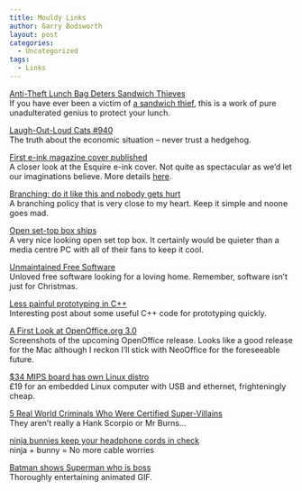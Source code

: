 ```yaml
---
title: Mouldy Links
author: Garry Bodsworth
layout: post
categories:
  - Uncategorized
tags:
  - Links
---
```

[Anti-Theft Lunch Bag Deters Sandwich Thieves][1]  
If you have ever been a victim of [a sandwich thief][2], this is a work of pure unadulterated genius to protect your lunch.

[Laugh-Out-Loud Cats #940][3]  
The truth about the economic situation &#8211; never trust a hedgehog.

[First e-ink magazine cover published][4]  
A closer look at the Esquire e-ink cover. Not quite as spectacular as we&#8217;d let our imaginations believe. More details [here][5].

[Branching: do it like this and nobody gets hurt][6]  
A branching policy that is very close to my heart. Keep it simple and noone goes mad.

[Open set-top box ships][7]  
A very nice looking open set top box. It certainly would be quieter than a media centre PC with all of their fans to keep it cool.

[Unmaintained Free Software][8]  
Unloved free software looking for a loving home. Remember, software isn&#8217;t just for Christmas.

[Less painful prototyping in C++][9]  
Interesting post about some useful C++ code for prototyping quickly.

[A First Look at OpenOffice.org 3.0][10]  
Screenshots of the upcoming OpenOffice release. Looks like a good release for the Mac although I reckon I&#8217;ll stick with NeoOffice for the foreseeable future.

[$34 MIPS board has own Linux distro][11]  
£19 for an embedded Linux computer with USB and ethernet, frighteningly cheap.

[5 Real World Criminals Who Were Certified Super-Villains][12]  
They aren&#8217;t really a Hank Scorpio or Mr Burns&#8230;

[ninja bunnies keep your headphone cords in check][13]  
ninja + bunny = No more cable worries

[Batman shows Superman who is boss][14]  
Thoroughly entertaining animated GIF.

 [1]: http://lifehacker.com/5050046/anti+theft-lunch-bag-deters-sandwich-thieves
 [2]: http://www.youtube.com/watch?v=0AuMsg4ZI1I
 [3]: http://www.flickr.com/photos/apelad/2861778460/
 [4]: http://www.cpluv.com/www/feeditem/6602/
 [5]: http://blog.makezine.com/archive/2008/09/esquire_eink_cover_hackin.html
 [6]: http://www.build-doctor.com/2008/09/branching-do-it-like-this-and-nobody.html
 [7]: http://www.linuxdevices.com/news/NS9949081537.html?kc=rss
 [8]: http://www.unmaintained-free-software.org/wiki/Main_Page
 [9]: http://msinilo.pl/blog/?p=157
 [10]: http://lifehacker.com/5046897/a-first-look-at-openofficeorg-30
 [11]: http://www.linuxdevices.com/news/NS4514239441.html?kc=rss
 [12]: http://www.cracked.com/article_16611_5-real-world-criminals-who-were-certified-super-villains.html
 [13]: http://technabob.com/blog/2008/09/12/ninja-bunnies-keep-your-headphone-cords-in-check/
 [14]: http://www2.b3ta.com/host/creative/46786/1220622933/BatmanSuperman.gif